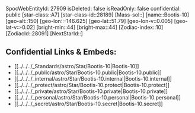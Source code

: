 ﻿---
location:
- 51.79
- 146.625
- 150
tags:
- astro/Star
type: Star
---

SpocWebEntityId: 27909
isDeleted: false
isReadOnly: false
confidential: public
[star-class::A7]
[star-class-id::28189]
[Mass-sol::]
[name::Bootis-10]
[geo-alt::150]
[geo-lon::-146.625]
[geo-lat::51.79]
[geo-lon-v::0.005]
[geo-lat-v::-0.02]
[bright-min::44]
[bright-max::44]
[Zodiac-index::10]
[ZodiacId::28091]
[NextStarId::]



## Confidential Links & Embeds: 
- [[../../../_Standards/astro/Star/Bootis-10|Bootis-10]] 
- [[../../../_public/astro/Star/Bootis-10.public|Bootis-10.public]] 
- [[../../../_internal/astro/Star/Bootis-10.internal|Bootis-10.internal]] 
- [[../../../_protect/astro/Star/Bootis-10.protect|Bootis-10.protect]] 
- [[../../../_private/astro/Star/Bootis-10.private|Bootis-10.private]] 
- [[../../../_personal/astro/Star/Bootis-10.personal|Bootis-10.personal]] 
- [[../../../_secret/astro/Star/Bootis-10.secret|Bootis-10.secret]]


